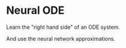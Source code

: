 # Neural ODE

Learn the "right hand side" of an ODE system.

And use the neural network approximations.

